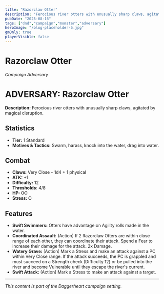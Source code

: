 ```yaml
---
title: "Razorclaw Otter"
description: "Ferocious river otters with unusually sharp claws, agitated by magical disruption."
pubDate: "2025-08-16"
tags: ["dnd","campaign","monster","adversary"]
heroImage: "/blog-placeholder-5.jpg"
gmOnly: true
playerVisible: false
---
```



# Razorclaw Otter
*Campaign Adversary*

# ADVERSARY: Razorclaw Otter

**Description:** Ferocious river otters with unusually sharp claws, agitated by magical disruption.

## Statistics

*   **Tier:** 1 Standard
*   **Motives & Tactics:** Swarm, harass, knock into the water, drag into water.

## Combat

*   **Claws:** Very Close - 1d4 + 1 physical
*   **ATK:** +1
*   **Difficulty:** 12
*   **Thresholds:** 4/8
*   **HP:** OO
*   **Stress:** O

## Features

*   **Swift Swimmers:** Otters have advantage on Agility rolls made in the water.
*   **Coordinated Assault:** (Action) If 2 Razorclaw Otters are within close range of each other, they can coordinate their attack. Spend a Fear to increase their damage for the attack. 2x Damage.
*   **Watery Grave:** (Action) Mark a Stress and make an attack against a PC within Very Close range. If the attack succeeds, the PC is grappled and must succeed on a Strength check (Difficulty 12) or be pulled into the river and become Vulnerable until they escape the river's current.
*   **Swift Attack:** (Action) Mark a Stress to make an attack against a target.

---

*This content is part of the Daggerheart campaign setting.*